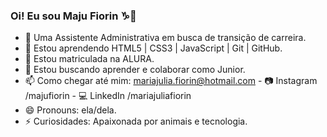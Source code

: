 ### Oi! Eu sou  Maju Fiorin ♑👋  

- 🔭 Uma Assistente Administrativa em busca de transição de carreira.
- 🌱 Estou aprendendo HTML5 | CSS3 | JavaScript | Git | GitHub.
- 🔎 Estou matriculada na ALURA.
- 👯 Estou buscando aprender e colaborar como Junior.
- 📫 Como chegar até mim: mariajulia.fiorin@hotmail.com - 📷 Instagram /majufiorin - 💻 LinkedIn /mariajuliafiorin
- 😄 Pronouns: ela/dela.
- ⚡ Curiosidades: Apaixonada por animais e tecnologia.
